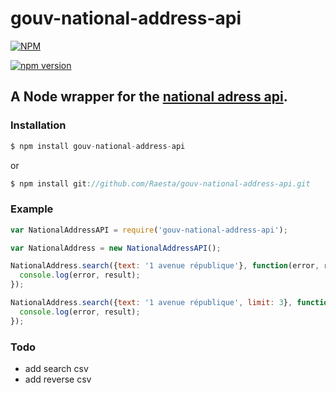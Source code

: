   gouv-national-address-api
  ======

  [![NPM](https://nodei.co/npm/gouv-national-address-api.png?downloads=true&downloadRank=true&stars=true)](https://nodei.co/npm/gouv-national-address-api/)

  [![npm version](https://badge.fury.io/js/gouv-national-address-api.svg)](https://badge.fury.io/js/gouv-national-address-api)

  A Node wrapper for the [national adress api](https://api.gouv.fr/api/base-adresse-nationale.html).
  ---

  ### Installation
  ```javascript
  $ npm install gouv-national-address-api
  ```
  or
  ```javascript
  $ npm install git://github.com/Raesta/gouv-national-address-api.git
  ```

  ### Example
  ```javascript
  var NationalAddressAPI = require('gouv-national-address-api');

  var NationalAddress = new NationalAddressAPI();

  NationalAddress.search({text: '1 avenue république'}, function(error, result) {
    console.log(error, result);
  });

  NationalAddress.search({text: '1 avenue république', limit: 3}, function(error, result) {
    console.log(error, result);
  });
  ```

  ### Todo
  - add search csv
  - add reverse csv
